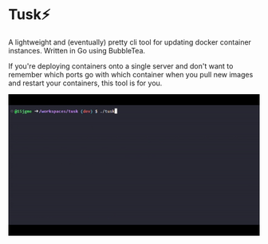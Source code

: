 # Tusk⚡

A lightweight and (eventually) pretty cli tool for updating docker container instances. Written in Go using BubbleTea.

If you're deploying containers onto a single server and don't want to remember which ports go with which container when you pull new images and restart your containers, this tool is for you.

![image](resources/tuskDemo.gif)